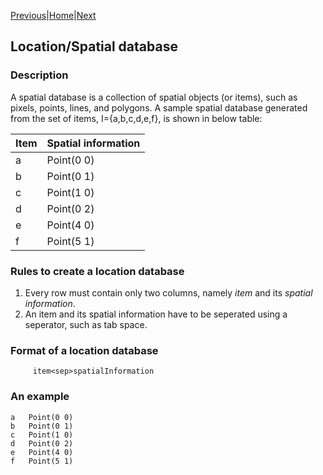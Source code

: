 [Previous](uncertainDatabases.html)|[Home](index.html)|[Next](neighborhoodDatabase.html)

## Location/Spatial database

### Description
A spatial database is a collection of spatial objects (or items), such as pixels, points, lines, and polygons.
A sample spatial database generated from the set of items, I={a,b,c,d,e,f}, is shown in below table:

Item |  Spatial information
  --- | -----
a   | Point(0 0)
b   | Point(0 1)
c   | Point(1 0)
d   | Point(0 2)
e   | Point(4 0)
f   | Point(5 1)

### Rules to create a location database

1. Every row must contain only two columns, namely _item_ and its _spatial information_.
2. An item and its spatial information have to be seperated using a seperator, such as tab space.


### Format of a location database

         item<sep>spatialInformation

### An example
    a   Point(0 0)
    b   Point(0 1)
    c   Point(1 0)
    d   Point(0 2)
    e   Point(4 0)
    f   Point(5 1)


